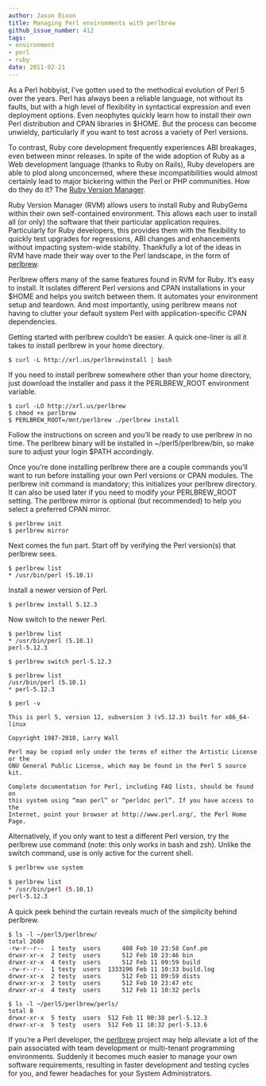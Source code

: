 ```yaml
---
author: Jason Dixon
title: Managing Perl environments with perlbrew
github_issue_number: 412
tags:
- environment
- perl
- ruby
date: 2011-02-21
---
```




As a Perl hobbyist, I’ve gotten used to the methodical evolution of Perl 5 over the years. Perl has always been a reliable language, not without its faults, but with a high level of flexibility in syntactical expression and even deployment options. Even neophytes quickly learn how to install their own Perl distribution and CPAN libraries in $HOME. But the process can become unwieldy, particularly if you want to test across a variety of Perl versions.

To contrast, Ruby core development frequently experiences ABI breakages, even between minor releases. In spite of the wide adoption of Ruby as a Web development language (thanks to Ruby on Rails), Ruby developers are able to plod along unconcerned, where these incompatibilities would almost certainly lead to major bickering within the Perl or PHP communities. How do they do it? The [Ruby Version Manager](https://rvm.io/).

Ruby Version Manager (RVM) allows users to install Ruby and RubyGems within their own self-contained environment. This allows each user to install all (or only) the software that their particular application requires. Particularly for Ruby developers, this provides them with the flexibility to quickly test upgrades for regressions, ABI changes and enhancements without impacting system-wide stability. Thankfully a lot of the ideas in RVM have made their way over to the Perl landscape, in the form of [perlbrew](https://github.com/gugod/App-perlbrew).

Perlbrew offers many of the same features found in RVM for Ruby. It’s easy to install. It isolates different Perl versions and CPAN installations in your $HOME and helps you switch between them. It automates your environment setup and teardown. And most importantly, using perlbrew means not having to clutter your default system Perl with application-specific CPAN dependencies.

Getting started with perlbrew couldn’t be easier. A quick one-liner is all it takes to install perlbrew in your home directory.

```nohighlight
$ curl -L http://xrl.us/perlbrewinstall | bash
```

If you need to install perlbrew somewhere other than your home directory, just download the installer and pass it the PERLBREW_ROOT environment variable.

```nohighlight
$ curl -LO http://xrl.us/perlbrew
$ chmod +x perlbrew
$ PERLBREW_ROOT=/mnt/perlbrew ./perlbrew install
```

Follow the instructions on screen and you’ll be ready to use perlbrew in no time. The perlbrew binary will be installed in ~/perl5/perlbrew/bin, so make sure to adjust your login $PATH accordingly.

Once you’re done installing perlbrew there are a couple commands you’ll want to run before installing your own Perl versions or CPAN modules. The perlbrew init command is mandatory; this initializes your perlbrew directory. It can also be used later if you need to modify your PERLBREW_ROOT setting. The perlbrew mirror is optional (but recommended) to help you select a preferred CPAN mirror.

```nohighlight
$ perlbrew init
$ perlbrew mirror
```

Next comes the fun part. Start off by verifying the Perl version(s) that perlbrew sees.

```nohighlight
$ perlbrew list
* /usr/bin/perl (5.10.1)
```

Install a newer version of Perl.

```nohighlight
$ perlbrew install 5.12.3
```

Now switch to the newer Perl.

```nohighlight
$ perlbrew list
* /usr/bin/perl (5.10.1)
perl-5.12.3

$ perlbrew switch perl-5.12.3

$ perlbrew list
/usr/bin/perl (5.10.1)
* perl-5.12.3

$ perl -v

This is perl 5, version 12, subversion 3 (v5.12.3) built for x86_64-linux

Copyright 1987-2010, Larry Wall

Perl may be copied only under the terms of either the Artistic License or the
GNU General Public License, which may be found in the Perl 5 source kit.

Complete documentation for Perl, including FAQ lists, should be found on
this system using “man perl” or “perldoc perl”. If you have access to the
Internet, point your browser at http://www.perl.org/, the Perl Home Page.
```

Alternatively, if you only want to test a different Perl version, try the perlbrew use command (note: this only works in bash and zsh). Unlike the switch command, use is only active for the current shell.

```bash
$ perlbrew use system

$ perlbrew list
* /usr/bin/perl (5.10.1)
perl-5.12.3
```

A quick peek behind the curtain reveals much of the simplicity behind perlbrew.

```nohighlight
$ ls -l ~/perl5/perlbrew/
total 2680
-rw-r--r--  1 testy  users      408 Feb 10 23:58 Conf.pm
drwxr-xr-x  2 testy  users      512 Feb 10 23:46 bin
drwxr-xr-x  4 testy  users      512 Feb 11 09:59 build
-rw-r--r--  1 testy  users  1333196 Feb 11 10:33 build.log
drwxr-xr-x  2 testy  users      512 Feb 11 09:59 dists
drwxr-xr-x  2 testy  users      512 Feb 10 23:47 etc
drwxr-xr-x  4 testy  users      512 Feb 11 10:32 perls

$ ls -l ~/perl5/perlbrew/perls/
total 8
drwxr-xr-x  5 testy  users  512 Feb 11 00:38 perl-5.12.3
drwxr-xr-x  5 testy  users  512 Feb 11 10:32 perl-5.13.6
```

If you’re a Perl developer, the [perlbrew](https://github.com/gugod/App-perlbrew) project may help alleviate a lot of the pain associated with team development or multi-tenant programming environments. Suddenly it becomes much easier to manage your own software requirements, resulting in faster development and testing cycles for you, and fewer headaches for your System Administrators.


